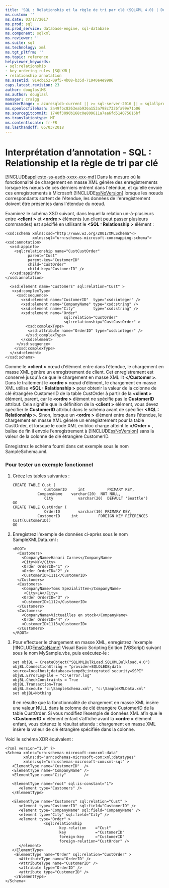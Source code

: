```yaml
---
title: 'SQL : Relationship et la règle de tri par clé (SQLXML 4.0) | Documents Microsoft'
ms.custom: ''
ms.date: 03/17/2017
ms.prod: sql
ms.prod_service: database-engine, sql-database
ms.component: sqlxml
ms.reviewer: ''
ms.suite: sql
ms.technology: xml
ms.tgt_pltfrm: ''
ms.topic: reference
helpviewer_keywords:
- sql:relationship
- key ordering rules [SQLXML]
- relationship annotation
ms.assetid: 914cb152-09f5-4b08-b35d-71940e4e9986
caps.latest.revision: 23
author: douglaslMS
ms.author: douglasl
manager: craigg
monikerRange: = azuresqldb-current || >= sql-server-2016 || = sqlallproducts-allversions
ms.openlocfilehash: 2a49fbc8263eab936a153a798c7326fa99e71b06
ms.sourcegitcommit: 1740f3090b168c0e809611a7aa6fd514075616bf
ms.translationtype: MT
ms.contentlocale: fr-FR
ms.lasthandoff: 05/03/2018
---
```

# <a name="annotation-interpretation---sqlrelationship-and-key-ordering-rule"></a>Interprétation d’annotation - SQL : Relationship et la règle de tri par clé
[!INCLUDE[appliesto-ss-asdb-xxxx-xxx-md](../../../includes/appliesto-ss-asdb-xxxx-xxx-md.md)]
  Dans la mesure où la fonctionnalité de chargement en masse XML génère des enregistrements lorsque les nœuds de ces derniers entrent dans l'étendue, et qu'elle envoie ces enregistrements à Microsoft [!INCLUDE[ssNoVersion](../../../includes/ssnoversion-md.md)] lorsque les nœuds correspondants sortent de l'étendue, les données de l'enregistrement doivent être présentes dans l'étendue du nœud.  
  
 Examinez le schéma XSD suivant, dans lequel la relation un-à-plusieurs entre  **\<client >** et  **\<ordre >** éléments (un client peut passer plusieurs commandes) est spécifié en utilisant le  **\<SQL : Relationship >** élément :  
  
```  
<xsd:schema xmlns:xsd="http://www.w3.org/2001/XMLSchema"<>   
            xmlns:sql="urn:schemas-microsoft-com:mapping-schema">  
<xsd:annotation>  
  <xsd:appinfo>  
    <sql:relationship name="CustCustOrder"  
          parent="Cust"  
          parent-key="CustomerID"  
          child="CustOrder"  
          child-key="CustomerID" />  
  </xsd:appinfo>  
</xsd:annotation>  
  
  <xsd:element name="Customers" sql:relation="Cust" >  
   <xsd:complexType>  
     <xsd:sequence>  
       <xsd:element name="CustomerID"  type="xsd:integer" />  
       <xsd:element name="CompanyName" type="xsd:string" />  
       <xsd:element name="City"        type="xsd:string" />  
       <xsd:element name="Order"   
                          sql:relation="CustOrder"  
                          sql:relationship="CustCustOrder" >  
         <xsd:complexType>  
          <xsd:attribute name="OrderID" type="xsd:integer" />  
         </xsd:complexType>  
       </xsd:element>  
     </xsd:sequence>  
    </xsd:complexType>  
  </xsd:element>  
</xsd:schema>  
```  
  
 Comme le  **\<client >** nœud d’élément entre dans l’étendue, le chargement en masse XML génère un enregistrement de client. Cet enregistrement est conservé jusqu'à ce que le chargement en masse XML lit  **\</Customer >**. Dans le traitement le  **\<ordre >** nœud d’élément, le chargement en masse XML utilise  **\<SQL : Relationship >** pour obtenir la valeur de la colonne de clé étrangère CustomerID de la table CustOrder à partir de la  **\<client >** élément, parent, car le  **\<ordre >** élément ne spécifie pas le **CustomerID** attribut. Cela signifie que la définition de la  **\<client >** élément, vous devez spécifier le **CustomerID** attribut dans le schéma avant de spécifier  **\<SQL : Relationship >**. Sinon, lorsque un  **\<ordre >** élément entre dans l’étendue, le chargement en masse XML génère un enregistrement pour la table CustOrder, et lorsque le code XML en bloc charge atteint le  **\</Order >** , balise de fin il envoie l’enregistrement à [!INCLUDE[ssNoVersion](../../../includes/ssnoversion-md.md)] sans la valeur de la colonne de clé étrangère CustomerID.  
  
 Enregistrez le schéma fourni dans cet exemple sous le nom SampleSchema.xml.  
  
### <a name="to-test-a-working-sample"></a>Pour tester un exemple fonctionnel  
  
1.  Créez les tables suivantes :  
  
    ```  
    CREATE TABLE Cust (  
                  CustomerID     int          PRIMARY KEY,  
               CompanyName    varchar(20)  NOT NULL,  
                  City           varchar(20)  DEFAULT 'Seattle')  
    GO  
    CREATE TABLE CustOrder (  
                  OrderID        varchar(10) PRIMARY KEY,  
               CustomerID     int         FOREIGN KEY REFERENCES                                          Cust(CustomerID))  
    GO  
    ```  
  
2.  Enregistrez l'exemple de données ci-après sous le nom SampleXMLData.xml :  
  
    ```  
    <ROOT>    
      <Customers>  
        <CompanyName>Hanari Carnes</CompanyName>  
        <City>NY</City>  
        <Order OrderID="1" />  
        <Order OrderID="2" />  
        <CustomerID>1111</CustomerID>  
      </Customers>  
      <Customers>  
        <CompanyName>Toms Spezialitten</CompanyName>  
         <City>LA</City>    
        <Order OrderID="3" />  
        <CustomerID>1112</CustomerID>  
      </Customers>  
      <Customers>  
        <CompanyName>Victuailles en stock</CompanyName>  
        <Order OrderID="4" />  
        <CustomerID>1113</CustomerID>  
      </Customers>  
    </ROOT>  
    ```  
  
3.  Pour effectuer le chargement en masse XML, enregistrez l'exemple [!INCLUDE[msCoName](../../../includes/msconame-md.md)] Visual Basic Scripting Edition (VBScript) suivant sous le nom MySample.vbs, puis exécutez-le :  
  
    ```  
    set objBL = CreateObject("SQLXMLBulkLoad.SQLXMLBulkload.4.0")  
    objBL.ConnectionString = "provider=SQLOLEDB;data source=localhost;database=tempdb;integrated security=SSPI"  
    objBL.ErrorLogFile = "c:\error.log"  
    objBL.CheckConstraints = True  
    objBL.Transaction=True  
    objBL.Execute "c:\SampleSchema.xml", "c:\SampleXMLData.xml"  
    set objBL=Nothing  
    ```  
  
     Il en résulte que la fonctionnalité de chargement en masse XML insère une valeur NULL dans la colonne de clé étrangère CustomerID de la table CustOrder. Si vous modifiez l’exemple de données XML afin que le  **\<CustomerID >** élément enfant s’affiche avant la  **\<ordre >** élément enfant, vous obtenez le résultat attendu : chargement en masse XML insère la valeur de clé étrangère spécifiée dans la colonne.  
  
 Voici le schéma XDR équivalent :  
  
```  
<?xml version="1.0" ?>  
<Schema xmlns="urn:schemas-microsoft-com:xml-data"   
        xmlns:dt="urn:schemas-microsoft-com:xml:datatypes"    
        xmlns:sql="urn:schemas-microsoft-com:xml-sql" >   
   <ElementType name="CustomerID"  />  
   <ElementType name="CompanyName" />  
   <ElementType name="City"        />  
  
   <ElementType name="root" sql:is-constant="1">  
      <element type="Customers" />  
   </ElementType>  
  
   <ElementType name="Customers" sql:relation="Cust" >  
      <element type="CustomerID" sql:field="CustomerID" />  
      <element type="CompanyName" sql:field="CompanyName" />  
      <element type="City" sql:field="City" />  
      <element type="Order" >  
                 <sql:relationship  
                        key-relation    ="Cust"  
                        key             ="CustomerID"  
                        foreign-key     ="CustomerID"  
                        foreign-relation="CustOrder" />  
      </element>  
   </ElementType>  
    <ElementType name="Order" sql:relation="CustOrder" >  
      <AttributeType name="OrderID" />  
      <AttributeType name="CustomerID" />  
      <attribute type="OrderID" />  
      <attribute type="CustomerID" />  
    </ElementType>  
</Schema>  
```  
  
  

